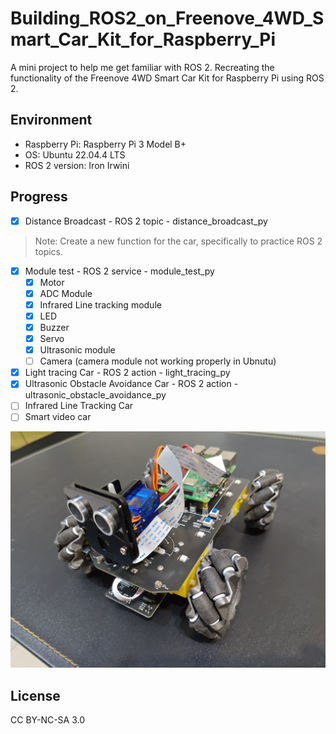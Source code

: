 # Building_ROS2_on_Freenove_4WD_Smart_Car_Kit_for_Raspberry_Pi

A mini project to help me get familiar with ROS 2.
Recreating the functionality of the Freenove 4WD Smart Car Kit for Raspberry Pi using ROS 2.

## Environment

- Raspberry Pi: Raspberry Pi 3 Model B+
- OS: Ubuntu 22.04.4 LTS
- ROS 2 version: Iron Irwini

## Progress

- [x] Distance Broadcast - ROS 2 topic - distance_broadcast_py
> Note: Create a new function for the car, specifically to practice ROS 2 topics.
- [x] Module test - ROS 2 service - module_test_py
  - [x] Motor
  - [x] ADC Module
  - [x] Infrared Line tracking module
  - [x] LED
  - [x] Buzzer
  - [x] Servo
  - [x] Ultrasonic module
  - [ ] Camera (camera module not working properly in Ubnutu)
- [X] Light tracing Car - ROS 2 action - light_tracing_py
- [X] Ultrasonic Obstacle Avoidance Car - ROS 2 action - ultrasonic_obstacle_avoidance_py
- [ ] Infrared Line Tracking Car
- [ ] Smart video car

![photo of the smart car.](smart_car.png)

## License

CC BY-NC-SA 3.0